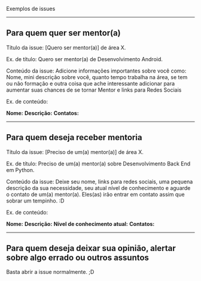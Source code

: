 Exemplos de issues

------------------------------------------------------------

## Para quem quer ser mentor(a)

Título da issue: [Quero ser mentor(a)] de área X.

Ex. de título: Quero ser mentor(a) de Desenvolvimento Android.

Conteúdo da issue: Adicione informações importantes sobre você como: Nome, mini descrição sobre você, quanto tempo trabalha na área, se tem ou não formação e outra coisa que ache interessante adicionar para aumentar suas chances de se tornar Mentor e links para Redes Sociais

Ex. de conteúdo:

**Nome:**
**Descrição:**
**Contatos:**

------------------------------------------------------------

## Para quem deseja receber mentoria

Título da issue: [Preciso de um(a) mentor(a)] de área X.

Ex. de título: Preciso de um(a) mentor(a) sobre Desenvolvimento Back End em Python.

Conteúdo da issue: Deixe seu nome, links para redes sociais, uma pequena descrição da sua necessidade, seu atual nível de conhecimento e aguarde o contato de um(a) mentor(a). Eles(as) irão entrar em contato assim que sobrar um tempinho. :D

Ex. de conteúdo:

**Nome:**
**Descrição:**
**Nível de conhecimento atual:**
**Contatos:**

------------------------------------------------------------

## Para quem deseja deixar sua opinião, alertar sobre algo errado ou outros assuntos

Basta abrir a issue normalmente. ;D
